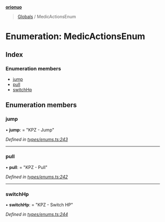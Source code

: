 **[orionuo](../README.md)**

> [Globals](../globals.md) / MedicActionsEnum

# Enumeration: MedicActionsEnum

## Index

### Enumeration members

* [jump](medicactionsenum.md#jump)
* [pull](medicactionsenum.md#pull)
* [switchHp](medicactionsenum.md#switchhp)

## Enumeration members

### jump

•  **jump**:  = "KPZ - Jump"

*Defined in [types/enums.ts:243](https://github.com/msviha/orionuo/blob/0a4af4e/src/types/enums.ts#L243)*

___

### pull

•  **pull**:  = "KPZ - Pull"

*Defined in [types/enums.ts:242](https://github.com/msviha/orionuo/blob/0a4af4e/src/types/enums.ts#L242)*

___

### switchHp

•  **switchHp**:  = "KPZ - Switch HP"

*Defined in [types/enums.ts:244](https://github.com/msviha/orionuo/blob/0a4af4e/src/types/enums.ts#L244)*
